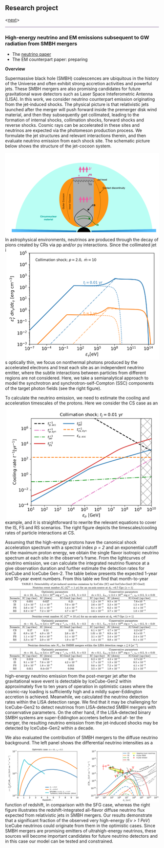 ## Research project
<[next](https://yuan-cc.github.io/research/projects/complementarity.html)>
<hr style="height:2px;border-width:0;color:gray;background-color:#B3A1BF">

### High-energy neutrino and EM emissions subsequent to GW radiation from SMBH mergers
* The [neutrino paper](https://arxiv.org/abs/2008.05616)
* The EM counterpart paper: preparing 

**Overview**

Supermassive black hole (SMBH) coalescences are ubiquitous in the history of the Universe and
often exhibit strong accretion activities and powerful jets. These SMBH mergers are also promising candidates for future gravitational wave detectors such as Laser Space Inteferometric Antenna (LISA). In this work, we consider neutrino counterpart emission originating from the jet-induced
shocks. The physical picture is that relativistic jets launched after the merger will push forward
inside the premerger disk wind material, and then they subsequently get collimated, leading to the
formation of internal shocks, collimation shocks, forward shocks and reverse shocks. Cosmic rays can
be accelerated in these sites and neutrinos are expected via the photomeson production process. We
formulate the jet structures and relevant interactions therein, and then evaluate neutrino emission
from each shock site. The schematic picture below shows the structure of the jet-cocoon system.

<img align="right" src="figs/smbh_mergers1.png" alt="drawing" />

In astrophysical environments, neutrinos are produced through the decay of pions created by CRs via pp and/or pγ interactions. 
<img align="right" src="figs/smbh_mergers2.png" alt="drawing" width="500"/>
Since the collimated jet is optically thin, we focus on nonthermal photons produced by the accelerated electrons and treat each site as an independent neutrino emitter, where the subtle interactions between particles from different regions are not considered. Here, we take a semianalytical approach to model the synchrotron and synchrotron-self-Compton (SSC) components of the target photon fields (see the right figure). 

To calculate the neutrino emission, we need to estimate the cooling and acceleration timescales of the protons. 
<img align="right" src="figs/smbh_mergers3.png" alt="drawing" width="500"/>
Here we consider the CS case as an example, and it is straightforward to rewrite the relevant equations to cover the IS, FS and RS scenarios. The right figure depicts the timescales/cooling rates of particle interactions at CS. 

Assuming that the high-energy protons have the canonical shock acceleration spectrum with a spectral index *p = 2* and an exponential cutoff at the maximum proton energy, we obtain the single flavor isotropic neutrino spectrum at each site in the observer’s frame. From the lightcurves of neutrino emission, we can calculate the integrated neutrino fluence at a give observation duration and further estimate the detection rates for IceCube and IceCube Gen-2. The table below presents the expected 1-year and 10-year event numbers.
<img align="right" src="figs/smbh_mergers4.png" alt="drawing" />
From this table we find that month-to-year high-energy neutrino emission from the post-merger jet after the gravitational wave event is detectable by IceCube-Gen2 within approximately five to ten years of operation in optimistic cases where the cosmic-ray loading is sufficiently high and a mildly super-Eddington accretion is achieved. Meanwhile, we calculated the neutrino detection rates within the LISA detection range. We find that it may be challenging for IceCube-Gen2 to detect neutrinos from LISA-detected SMBH mergers
with conservative parameters. On the other
hand, if the LISA-detected binary SMBH systems are
super-Eddington accreters before and af-
ter the merger, the resulting neutrino emission from the
jet-induced shocks may be detected by IceCube-Gen2
within a decade.

We also evaluated the contribution of SMBH mergers to the diffuse neutrino background. 
<img align="right" src="figs/smbh_mergers5.png" alt="drawing" />
The left panel shows the differential neutrino intensities as a function of redshift, in comparison with the SFG case, whereas the right figure illustrates the redshift-integrated all-flavor diffuse neutrino flux expected from relativistic jets in SMBH mergers. Our results demonstrate that 
a significant fraction of the observed very high-energy (*Eν > 1 PeV*) IceCube neutrinos could originate from them in the optimistic cases. Since SMBH mergers are promising emitters of ultrahigh-energy neutrinos, these sources will become important candidates for future neutrino detectors and in this case our model can be tested and constrained. 


